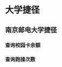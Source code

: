 # 大学捷径
## 南京邮电大学捷径
### 查询校园卡余额
<Shortcut 
    desc="一键查询校园卡余额，亦可通过siri查询" 
    needAPI="true" 
    needPassword="true" 
    author="gaoliang" 
    siriAsk="查询校园卡余额" 
    siriAnswer="余额为：10.34元"
    apiPath="api/university/njupt/card_balance"
    url="https://www.icloud.com/shortcuts/30a98ae60f934de9909007886dd7dada"
    />

### 查询跑操次数
<Shortcut 
    desc="一键查询跑操次数和今日是否成功打卡" 
    needAPI="true" 
    author="imguozr" 
    siriAsk="查跑操" 
    siriAnswer="今天跑操了，这学期一共跑了14次，最近的两次时间为xx和xx"
    apiPath="api/university/njupt/run_times"
    url="https://www.icloud.com/shortcuts/5766403908d641c8a271791a6abd3845"
    />

